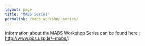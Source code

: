 ```yaml
---
layout: page
title: "MABS Series"
permalink: /mabs_workshop_series/
---
```


<p>Information about the MABS Workshop Series can be found here : <a href="http://www.pcs.usp.br/~mabs/">http://www.pcs.usp.br/~mabs/</a>: 
</p>

